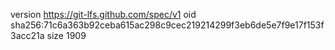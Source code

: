 version https://git-lfs.github.com/spec/v1
oid sha256:71c6a363b92ceba615ac298c9cec219214299f3eb6de5e7f9e17f153f3acc21a
size 1909
